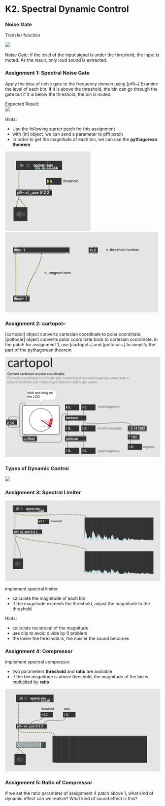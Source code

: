 # K2. Spectral Dynamic Control

### Noise Gate

Transfer function

![](k2/noisegate.gif)

Noise Gate: If the level of the input signal is under the threshold, the input is muted. As the result, only loud sound is extracted.

### Assignment 1: Spectral Noise Gate

Apply the idea of noise gate to the frequency domain using [pfft~]
Examine the level of each bin. If it is above the threshold, the bin can go through the gate but if it is below the threshold, the bin is muted.

Expected Result:  
![](k2/threshold.png)

Hints:
- Use the following starter patch for this assignment
- with [in] object, we can send a parameter to pfft patch
- In order to get the magnitude of each bin, we can use the **pythagorean theorem**

![](k2/a1.png)  
![](k2/a1_core.png)


### Assignment 2: cartopol~

[cartopol] object converts cartesian coordinate to polar coordinate.  [poltocar] object converts polar coordinate back to cartesian coordinate.
in the patch for assignment 1, use [cartopol~] and [poltocar~] to simplify the part of the pythagorean theorem 

![](k2/cartopol.png)


### Types of Dynamic Control

![](k2/types.jpg)


### Assignment 3: Spectral Limiter

![](k2/a3.png)

implement spectral limiter.
- calculate the magnitude of each bin
- if the magnitude exceeds the threshold, adjust the magnitude to the threshold

Hints:
- calculate reciprocal of the magnitude
- use clip to avoid divide by 0 problem
- the lower the threshold is, the noisier the sound becomes

### Assignment 4: Compressor

implement spectral compressor.
- two parameters **threshold** and **ratio** are available
- if the bin magnitude is above threshold, the magnitude of the bin is multiplied by **ratio**

![](k2/a4.png)

### Assignment 5: Ratio of Compressor

if we set the ratio parameter of assignment 4 patch above 1, what kind of dynamic effect can we realize? What kind of sound effect is this?
